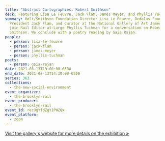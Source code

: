 ```yaml
---
title: "Abstract Cartographies: Robert Smithson"
deck: Featuring Lisa Le Feuvre, Jack Flam, James Meyer, and Phyllis Tuchman
summary: Holt/Smithson Foundation Director Lisa Le Feuvre, Dedalus Foundation
  President Jack Flam, and Curator at the National Gallery of Art James Meyer
  join Rail Editor-at-Large Phyllis Tuchman for a conversation on Robert
  Smithson. We conclude with a poetry reading by Gaia Rajan.
people:
  - person: lisa-le-feuvre
  - person: jack-flam
  - person: james-meyer
  - person: phyllis-tuchman
poets:
  - person: gaia-rajan
date: 2021-08-13T13:00:00-0500
end_date: 2021-08-13T14:30:00-0500
series: 363
collections:
  - the-new-social-environment
event_organizer:
  - the-brooklyn-rail
event_producer:
  - the-brooklyn-rail
event_id: recOgYfdZgY1PWZQx
event_platform:
  - zoom
---
```

[Visit the gallery's website for more details on the exhibition **»**](https://www.mariangoodman.com/exhibitions/robert-smithson-abstract-cartography-nyc/)